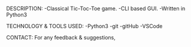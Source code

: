 DESCRIPTION:
	-Classical Tic-Toc-Toe game.
	-CLI based GUI.
	-Written in Python3

TECHNOLOGY & TOOLS USED:
	-Python3
	-git
	-gitHub
	-VSCode


CONTACT:
For any feedback & suggestions,


